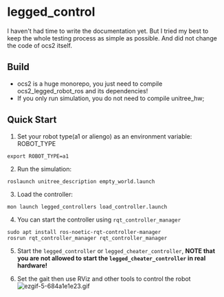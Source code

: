 # legged_control

I haven't had time to write the documentation yet. But I tried my best to keep the whole testing process as simple as
possible. And did not change the code of ocs2 itself.

## Build

- ocs2 is a huge monorepo, you just need to compile ocs2_legged_robot_ros and its dependencies!
- If you only run simulation, you do not need to compile unitree_hw;

## Quick Start

1. Set your robot type(a1 or aliengo) as an environment variable: ROBOT_TYPE

```
export ROBOT_TYPE=a1
```

2. Run the simulation:

```
roslaunch unitree_description empty_world.launch
```

3. Load the controller:

```
mon launch legged_controllers load_controller.launch
```

4. You can start the controller using `rqt_controller_manager`

```
sudo apt install ros-noetic-rqt-controller-manager
rosrun rqt_controller_manager rqt_controller_manager
```

5. Start the `legged_controller` or `legged_cheater_controller`, **NOTE that you are not allowed to start the `legged_cheater_controller` in real hardware!**

6. Set the gait then use RViz and other tools to control the robot
![ezgif-5-684a1e1e23.gif](https://s2.loli.net/2022/07/27/lBzdeRa1gmvwx9C.gif)
